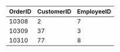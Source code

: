 | OrderID | CustomerID | EmployeeID |
| --- | --- | --- |
| 10308 | 2 | 7 |
| 10309 | 37 | 3 |
| 10310 | 77 | 8 |